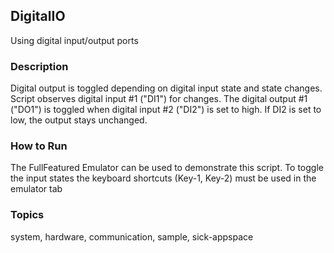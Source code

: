 ## DigitalIO

Using digital input/output ports

### Description

Digital output is toggled depending on digital input state and state changes.  Script observes digital input #1 ("DI1") for changes. The digital output #1
("DO1") is toggled when digital input #2 ("DI2") is set to high. If DI2
is set to low, the output stays unchanged.

### How to Run

The FullFeatured Emulator can be used to demonstrate this script. To toggle the input
states the keyboard shortcuts (Key-1, Key-2) must be used in the emulator tab

### Topics

system, hardware, communication, sample, sick-appspace
